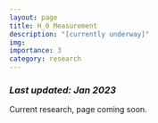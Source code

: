 ```yaml
---
layout: page
title: H_0 Measurement
description: "[currently underway]"
img:
importance: 3
category: research
---
```

### *Last updated: Jan 2023* 

Current research, page coming soon. 
